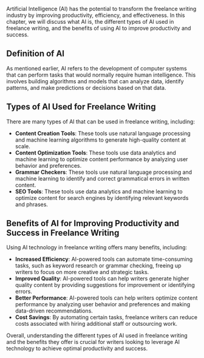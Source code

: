 
Artificial Intelligence (AI) has the potential to transform the freelance writing industry by improving productivity, efficiency, and effectiveness. In this chapter, we will discuss what AI is, the different types of AI used in freelance writing, and the benefits of using AI to improve productivity and success.

Definition of AI
----------------

As mentioned earlier, AI refers to the development of computer systems that can perform tasks that would normally require human intelligence. This involves building algorithms and models that can analyze data, identify patterns, and make predictions or decisions based on that data.

Types of AI Used for Freelance Writing
--------------------------------------

There are many types of AI that can be used in freelance writing, including:

* **Content Creation Tools**: These tools use natural language processing and machine learning algorithms to generate high-quality content at scale.
* **Content Optimization Tools**: These tools use data analytics and machine learning to optimize content performance by analyzing user behavior and preferences.
* **Grammar Checkers**: These tools use natural language processing and machine learning to identify and correct grammatical errors in written content.
* **SEO Tools**: These tools use data analytics and machine learning to optimize content for search engines by identifying relevant keywords and phrases.

Benefits of AI for Improving Productivity and Success in Freelance Writing
--------------------------------------------------------------------------

Using AI technology in freelance writing offers many benefits, including:

* **Increased Efficiency**: AI-powered tools can automate time-consuming tasks, such as keyword research or grammar checking, freeing up writers to focus on more creative and strategic tasks.
* **Improved Quality**: AI-powered tools can help writers generate higher quality content by providing suggestions for improvement or identifying errors.
* **Better Performance**: AI-powered tools can help writers optimize content performance by analyzing user behavior and preferences and making data-driven recommendations.
* **Cost Savings**: By automating certain tasks, freelance writers can reduce costs associated with hiring additional staff or outsourcing work.

Overall, understanding the different types of AI used in freelance writing and the benefits they offer is crucial for writers looking to leverage AI technology to achieve optimal productivity and success.
